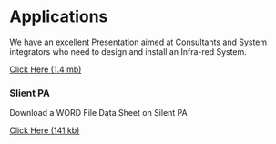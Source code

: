 Applications
============

We have an excellent Presentation aimed at Consultants and System integrators who need to design and install an Infra-red System.

[Click Here (1.4 mb)](presentation/SI%20IR%20Web%20app.htm)

### Slient PA

Download a WORD File Data Sheet on Silent PA 

[Click Here (141 kb)](Silent%20PA.doc)
